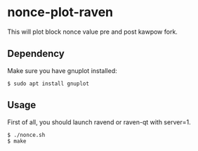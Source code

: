 nonce-plot-raven
==========

This will plot block nonce value pre and post kawpow fork.

Dependency
-----
Make sure you have gnuplot installed:
```
$ sudo apt install gnuplot
```

Usage
-----

First of all, you should launch ravend or raven-qt with server=1.

```
$ ./nonce.sh
$ make
```
